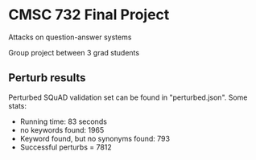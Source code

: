 # CMSC 732 Final Project

Attacks on question-answer systems

Group project between 3 grad students

## Perturb results

Perturbed SQuAD validation set can be found in "perturbed.json". Some stats:
* Running time: 83 seconds
* no keywords found: 1965
* Keyword found, but no synonyms found: 793
* Successful perturbs = 7812
